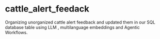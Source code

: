 # cattle_alert_feedack
Organizing unorganized cattle alert feedback and updated them in our SQL database table using LLM , multilanguage embeddings and Agentic Workflows.
